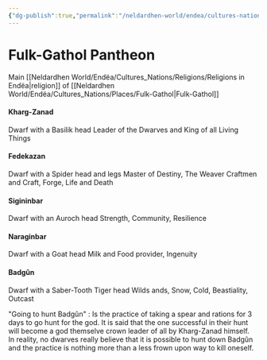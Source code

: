```yaml
---
{"dg-publish":true,"permalink":"/neldardhen-world/endea/cultures-nations/religions/fulk-gathol-pantheon/"}
---
```


# Fulk-Gathol Pantheon
Main [[Neldardhen World/Endëa/Cultures_Nations/Religions/Religions in Endëa\|religion]] of [[Neldardhen World/Endëa/Cultures_Nations/Places/Fulk-Gathol\|Fulk-Gathol]]
#### Kharg-Zanad
Dwarf with a Basilik head
Leader of the Dwarves and King of all Living Things
#### Fedekazan
Dwarf with a Spider head and legs
Master of Destiny, The Weaver
Craftmen and Craft, Forge, Life and Death

#### Sigininbar
Dwarf with an Auroch head
Strength, Community, Resilience

#### Naraginbar
Dwarf with a Goat head
Milk and Food provider, Ingenuity

#### Badgûn
Dwarf with a Saber-Tooth Tiger head
Wilds ands, Snow, Cold, Beastiality, Outcast

"Going to hunt Badgûn" : Is the practice of taking a spear and rations for 3 days to go hunt for the god. It is said that the one successful in their hunt will become a god themselve crown leader of all by Kharg-Zanad himself.  
In reality, no dwarves really believe that it is possible to hunt down Badgûn and the practice is nothing more than a less frown upon way to kill oneself.